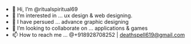 - 👋 Hi, I’m @ritualspiritual69
- 👀 I’m interested in ... ux design & web designing.
- 🌱 I have persued ... advance graphic designing
- 💞️ I’m looking to collaborate on ... applications & games
- 📫 How to reach me ... @+918928708252 | deathspell619@gmail.com

<!---
ritualspiritual69/ritualspiritual69 is a ✨ special ✨ repository because its `README.md` (this file) appears on your GitHub profile.
You can click the Preview link to take a look at your changes.
--->
